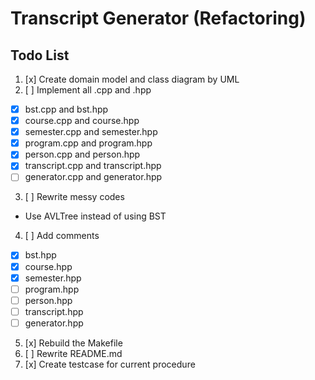 # Transcript Generator (Refactoring)

## Todo List
1. [x] Create domain model and class diagram by UML 
2. [ ] Implement all .cpp and .hpp
  - [x] bst.cpp and bst.hpp
  - [x] course.cpp and course.hpp
  - [x] semester.cpp and semester.hpp
  - [x] program.cpp and program.hpp
  - [x] person.cpp and person.hpp
  - [x] transcript.cpp and transcript.hpp
  - [ ] generator.cpp and generator.hpp
3. [ ] Rewrite messy codes
  - Use AVLTree instead of using BST
4. [ ] Add comments
  - [x] bst.hpp
  - [x] course.hpp
  - [x] semester.hpp
  - [ ] program.hpp
  - [ ] person.hpp
  - [ ] transcript.hpp
  - [ ] generator.hpp
5. [x] Rebuild the Makefile
6. [ ] Rewrite README.md
7. [x] Create testcase for current procedure
